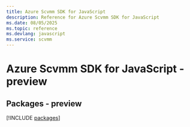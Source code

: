```yaml
---
title: Azure Scvmm SDK for JavaScript
description: Reference for Azure Scvmm SDK for JavaScript
ms.date: 08/05/2025
ms.topic: reference
ms.devlang: javascript
ms.service: scvmm
---
```

# Azure Scvmm SDK for JavaScript - preview
## Packages - preview
[!INCLUDE [packages](scvmm-index.md)]